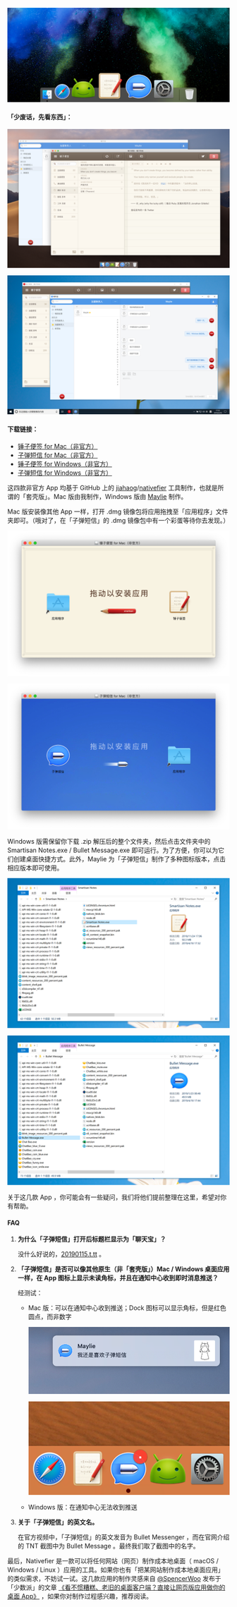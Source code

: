 ![00-header](00-header.png)

#### 「少废话，先看东西」：

![01.1-screenshot-mac](01.1-screenshot-mac.png)

![01.2-screenshot-win](01.2-screenshot-win.png)

#### 下载链接：

- [锤子便签 for Mac（非官方）](https://github.com/minimalistrojan/Smartisan-Desktop-Apps-Unofficial/releases/download/v1.0/Smartisan.Notes.Unofficial.dmg)
- [子弹短信 for Mac（非官方）](https://github.com/minimalistrojan/Smartisan-Desktop-Apps-Unofficial/releases/download/v1.0/Bullet.Message.Unofficial.dmg)
- [锤子便签 for Windows（非官方）](https://github.com/minimalistrojan/Smartisan-Desktop-Apps-Unofficial/releases/download/v1.0-win/Smartisan.Notes.Unofficial.zip)
- [子弹短信 for Windows（非官方）](https://github.com/minimalistrojan/Smartisan-Desktop-Apps-Unofficial/releases/download/v1.0-win/Bullet.Message.Unofficial.zip)

这四款非官方 App 均基于 GitHub 上的 [jiahaog](https://github.com/jiahaog)/[nativefier](https://github.com/jiahaog/nativefier) 工具制作，也就是所谓的「套壳版」。Mac 版由我制作，Windows 版由 [Maylie](https://github.com/Maylie1918) 制作。

Mac 版安装像其他 App 一样，打开 .dmg 镜像包将应用拖拽至「应用程序」文件夹即可。（哦对了，在「子弹短信」的 .dmg 镜像包中有一个彩蛋等待你去发现。）

![02.1-smartisan-notes-mac-installer](02.1-smartisan-notes-mac-installer.png)

![02.2-bullet-message-mac-installer](02.2-bullet-message-mac-installer.png)

Windows 版需保留你下载 .zip 解压后的整个文件夹，然后点击文件夹中的 Smartisan Notes.exe / Bullet Message.exe 即可运行。为了方便，你可以为它们创建桌面快捷方式。此外，Maylie 为「子弹短信」制作了多种图标版本，点击相应版本即可使用。

![03.1-smartisan-notes-win-folder](03.1-smartisan-notes-win-folder.png)

![03.2-bullet-message-win-folder](03.2-bullet-message-win-folder.png)

关于这几款 App ，你可能会有一些疑问，我们将他们提前整理在这里，希望对你有帮助。

#### FAQ

1. **为什么「子弹短信」打开后标题栏显示为「聊天宝」？**

   没什么好说的，[20190115.t.tt](https://20190115.t.tt) 。

2. **「子弹短信」是否可以像其他原生（非「套壳版」）Mac / Windows 桌面应用一样，在 App 图标上显示未读角标，并且在通知中心收到即时消息推送？**

   经测试：

   - Mac 版：可以在通知中心收到推送；Dock 图标可以显示角标，但是红色圆点，而非数字

     ![04.1-notification](04.1-notification.png)

     ![04.2-dock-badge](04.2-dock-badge.png)

   - Windows 版：在通知中心无法收到推送

3. **关于「子弹短信」的英文名。**

   在官方视频中，「子弹短信」的英文发音为 Bullet Messenger ，而在官网介绍的 TNT 截图中为 Bullet Message 。最终我们取了截图中的名字。

最后，Nativefier 是一款可以将任何网站（网页）制作成本地桌面（ macOS / Windows / Linux ）应用的工具。如果你也有「把某网站制作成本地桌面应用」的类似需求，不妨试一试。这几款应用的制作灵感来自 [@SpencerWoo](https://sspai.com/user/800610/) 发布于「少数派」的文章 [《看不惯糟糕、老旧的桌面客户端？直接让网页版应用做你的桌面 App》](<https://sspai.com/post/50250>) ，如果你对制作过程感兴趣，推荐阅读。